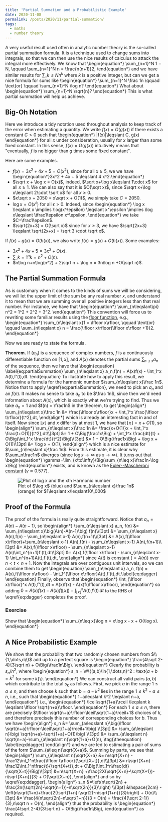 ```yaml
---
title: 'Partial Summation and a Probabilistic Example'
date: 2020-11-08
permalink: /posts/2020/11/partial-summation/
tags:
  - maths
  - number theory
---
```


A very useful result used often in analytic number theory is the so-called partial summation formula. It is a technique used to change sums into integrals, so that we can then use the nice results of calculus to attack the integral more effectively. We know that
\begin{equation\*}
    \sum\_{n=1}^N 1 = N, \qquad \sum_{n=1}^N n = \frac{n(n+1)}2,
\end{equation\*}
and we have similar results for $\sum\_{k\leqslant N} n^k$ where $k$ is a positive integer, but can we get a nice formula for sums like
\begin{equation\*}
    \sum\_{n=1}^N \frac 1n \qquad \text{or} \qquad \sum\_{n=1}^N \log n?
\end{equation\*}
What about
\begin{equation\*}
    \sum\_{n=1}^N \sqrt{n}?
\end{equation\*}
This is what partial summation will help us achieve.

## Big-Oh Notation
Here we introduce a tidy notation used throughout analysis to keep track of the error when estimating a quantity. We write $f(x) = O(g(x))$ if there exists a constant $C>0$ such that
\begin{equation\*}
    |f(x)|\leqslant C\, g(x)
\end{equation\*}
for all $x$ under consideration, usually for $x$ larger than some fixed constant. In this sense, $f(x) = O(g(x))$ intuitively means that "eventually, $f$ is no bigger than $g$ times some fixed constant".

Here are some examples.
 - $f(x)=3x^2 + 4x + 5 = O(x^2)$, since for all $x\geqslant 5$, we we have \begin{equation\*}3x^2 + 4x + 5 \leqslant 4 x^2.\end{equation\*}
 - $\sqrt x + \log x = O(x)$, indeed, $\sqrt x+\log x\leqslant 1\cdot x$ for all $x\geqslant 1$. We can also say that it is $O(\sqrt x)$, since $\sqrt x+\log x\leqslant 2\cdot \sqrt x$ for all $x\geqslant 0$.
 - $x\sqrt x + 2050 = x\sqrt x + O(1)$, we simply take $C=2050$.
 - $\log x = O(x^\epsilon)$ for all $\epsilon>0$. Indeed, since
   \begin{equation\*}
    \log x \leqslant x \implies \log(x^\epsilon) \leqslant x^\epsilon \implies \log x\leqslant \tfrac1\epsilon x^\epsilon,
   \end{equation\*}
 we take $C=\frac1\epsilon$.
 - $\sqrt{2x+3} = O(\sqrt x)$ since for $x\geqslant 3$, we have $\sqrt{2x+3} \leqslant \sqrt{2x+x} = \sqrt 3 \cdot \sqrt x$.

If $f(x) - g(x) = O(h(x))$, we also write $f(x) = g(x) + O(h(x))$. Some examples:
 - $3x^2 + 4x + 5 = 3x^2 + O(x)$.
 - $\sum\_{k=1}^n k = n^2 + O(n)$.
 - $n\log n+n\log(n^2) + 2\sqrt n + \log n = 3n\log n +O(\sqrt n)$.


## The Partial Summation Formula
As is customary when it comes to the kinds of sums we will be considering, we will let the upper limit of the sum be any real number $x$, and understand it to mean that we are summing over all positive integers less than that real number. For instance, we have that
\begin{equation\*}
    \sum\_{n\leqslant\pi} n^2 = 1^2 + 2^2 + 3^2.
\end{equation\*}
This convention will force us to rewriting some familiar results using the [floor function](https://en.wikipedia.org/wiki/Floor_and_ceiling_functions), e.g.,
\begin{equation\*}
    \sum\_{n\leqslant x}1 = \lfloor x\rfloor, \qquad
    \text{or} \qquad
    \sum\_{n\leqslant x} n = \frac{\lfloor x\rfloor(\lfloor x\rfloor +1)}2.
\end{equation\*}

Now we are ready to state the formula.


 **Theorem.** If $(a_n)$ is a sequence of complex numbers, $f$ is a continuously differentiable function on $[1,x]$, and $A(x)$ denotes the partial sums $\sum_{n\leqslant x}a_n$ of the sequence, then we have that
\begin{equation}
    \label{eq:partialSummation}
    \sum_{n\leqslant x} a_n\,f(n) = A(x)f(x) - \int_1^x A(t)\,f'(t)\,dt.
\end{equation}
To illustrate how to apply this result, we determine a formula for the harmonic number $\sum_{n\leqslant x}\frac 1n$. Notice that to apply \eqref{eq:partialSummation}, we need to pick an $a_n$ and an $f(n)$. It makes no sense to take $a_n$ to be $\frac 1n$, since then we'd need information about $A(x)$, which is exactly what we're trying to find. Thus we take $a_n = 1$ and $f(n) = \frac1n$ in the theorem, to get
\\begin{align\*}
   \sum_{n\leqslant x}\frac 1n &= \frac{\lfloor x\rfloor}x + \int_1^x \frac{\lfloor t\rfloor}{t^2}\,dt,
\\end{align\*}
which is already an interesting fact in and of itself. Now since $\lfloor x\rfloor$ and $x$ differ by at most $1$, we have that $\lfloor x\rfloor = x + O(1)$, so
\\begin{align\*}
    \sum_{n\leqslant x}\frac 1n &= \frac{x+O(1)}x + \int_1^x \frac{t+O(1)}{t^2}\,dt\\\\[3pt]
            &= 1 + O\Big(\frac1x\Big) + \int_1^x \frac{dt}{t} + O\Big(\int_1^x \frac{dt}{t^2}\Big)\\\\[3pt]
            &= 1 + O\Big(\frac1x\Big) + \log x + O(1)\\\\[3pt]
            &= \log x + O(1),
\\end{align\*}
which is a nice estimate for $\sum_{n\leqslant x}\frac 1n$. From this estimate, it is clear why $\sum_n\frac1n$ diverges (since $\log x\to\infty$ as $x\to\infty$). It turns out that
\begin{equation\*}
    \gamma=\lim_{x\to\infty}\Big(\sum_{n\leq x}\frac1n-\log x\Big)
\end{equation\*}
        exists, and is known as the [Euler--Mascheroni constant](https://en.wikipedia.org/wiki/Euler%E2%80%93Mascheroni_constant) ($\gamma\approx 0.577$).
<figure>
    <img class="welcome" src="{{ site.url }}/images/euler-mascheroni.png" alt="Plot of log x and the xth Harmonic number">
    <figcaption class="caption">Plot of $\log x$ (blue) and $\sum_{n\leqslant x}\frac 1n$ (orange) for $1\leqslant x\leqslant10\,000$</figcaption>
</figure>


## Proof of the Formula
The proof of the formula is really quite straightforward. Notice that $a_n = A(n)-A(n-1)$, so
\\begin{align\*}
    \sum_{n\leqslant x} a_n\, f(n) &= \sum_{n\leqslant x}\big(A(n)-A(n-1)\big) f(n)\\\\[3pt]
    &= \sum_{n\leqslant x} A(n)\,f(n) - \sum_{n\leqslant x-1} A(n)\,f(n+1)\\\\[3pt]
    &= A(x)\,f(\lfloor x\rfloor)+\sum_{n\leqslant x-1} A(n)\,f(n) - \sum_{n\leqslant x-1} A(n)\,f(n+1)\\\\[3pt]
    &= A(x)\,f(\lfloor x\rfloor) - \sum_{n\leqslant x-1} A(n)\int_n^{n+1}f'(t)\,dt\\\\[3pt]
    &= A(x)\,f(\lfloor x\rfloor) - \sum_{n\leqslant x-1} \int_n^{n+1}A(t)\,f'(t)\,dt,
\\end{align\*}
since $A(t)$ is constant ($=A(n)$) over $n<t<n+1$. Now the integrals are over contiguous unit intervals, so we can combine them to get
\begin{equation}
    \sum_{n\leqslant x} a_n\, f(n) = A(x)\,f(\lfloor x\rfloor) -  \int_1^{\lfloor x\rfloor}A(t)\,f'(t)\,dt.\label{eq:dagger}
\end{equation}
Finally, observe that
\begin{equation\*}
    \int_{\lfloor x\rfloor}^x A(t)\,f'(t)\,dt = A(x)f(x) - A(x)f(\lfloor x\rfloor),
 \end{equation\*}
 so adding $0 = A(x)f(x) - A(x)f(\lfloor x\rfloor) - \int_{\lfloor x\rfloor}^x A(t)\,f'(t)\,dt$ to the RHS of \eqref{eq:dagger} completes the proof. $$\tag*{$\Box$}$$

### Exercise
Show that
\begin{equation\*}
    \sum_{n\leq x}\log n = x\log x - x + O(\log x).
\end{equation*}

## A Nice Probabilistic Example
We show that the probability that two randomly chosen numbers from $\\{1,\dots,n\\}$ add up to a perfect square is
\begin{equation\*}
\frac{4\sqrt 2-4}{3\sqrt n} + O\Big(\frac1n\Big).
\end{equation\*}
Clearly the probability is $s_n / n^2$, where
\begin{equation\*}
    s_n = \\#\\{(a,b)\in\{1,\dots,n\}^2 : \text{$a + b = k^2$ for some $k$}\\}.
\end{equation*}
We can construct all valid pairs $(a,b)$ which contribute to the total $s_k$ as follows. First, we pick $a$ in the range $1\leqslant a\leqslant n$, and then choose $k$ such that $b=a-k^2$ lies in the range $1\leqslant k^2 - a\leqslant n$, i.e., such that
\begin{equation\*}
    1+a\leqslant k^2 \leqslant n+a,
\end{equation\*}
i.e.,
\begin{equation\*}
    \lceil\sqrt{1+a}\rceil \leqslant k \leqslant \lfloor \sqrt{n+a}\rfloor.
\end{equation\*}
For each $1\leqslant a\leqslant n$, there are precisely $\lfloor \sqrt{n+a}\rfloor-\lceil\sqrt{1+a}\rceil+1$ choices of $k$, and therefore precisely this number of corresponding choices for $b$. Thus we have
\\begin{align\*}
    s_n &= \sum_{a\leqslant n}\big(\lfloor \sqrt{n+a}\rfloor-\lceil\sqrt{1+a}\rceil+1\big) \\\\[3pt]
    &= \sum_{a\leqslant n}\big( \sqrt{n+a}-\sqrt{1+a}+O(1)\big) \\\\[3pt]
    &= \sum_{a\leqslant n} \sqrt{n+a}-\sum_{a\leqslant n}\sqrt{1+a}+O(n), \tag{\\theequation} \label{eq:ddagger}
\\end{align\*}
and we are led to estimating a pair of sums of the form $\sum_{a\leq n}\sqrt{X+a}$. Summing by parts, we see that
\\begin{align\*}
    \sum_{a\leqslant n}\sqrt{X+a} &= n\sqrt{X+n} - \frac12\int_1^n\frac{\lfloor t\rfloor}{\sqrt{X+t}}\,dt\\\\[3pt]
        &= n\sqrt{X+n} - \frac12\int_1^n\frac{t}{\sqrt{X+t}}\,dt + O\Big(\int_1^n\frac{dt}{\sqrt{X+t}}\Big)\\\\[3pt]
        &=n\sqrt{X+n} +\frac{2X(\sqrt{X+n}-\sqrt{X+1})-n\sqrt{X+n}}{3} + O(\sqrt{X+n}),
\\end{align\*}
and so by \eqref{eq:ddagger},
\\begin{align\*}
    s_n &=\left(n\sqrt{2n} + \frac{2n(\sqrt{2n}-\sqrt{n+1})-n\sqrt{2n}}{3}\right) \\\\[3pt]
    &\hspace{2cm} - \left(n\sqrt{1+n}+\frac{2(\sqrt{1+n}-\sqrt2)-n\sqrt{1+n}}{3}\right) + O(n)\\\\[3pt]
    &= \frac{4(n\sqrt{2n}-n\sqrt{1+n})}3 + O(n) = \frac{4(\sqrt 2-1)}{3}\,n\sqrt n + O(n),
\\end{align\*}
thus the probability is
\begin{equation\*}
    \frac{4\sqrt 2-4}{3\sqrt n} + O\Big(\frac1n\Big),
\end{equation\*}
as required.  $$\tag*{$\Box$}$$

